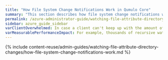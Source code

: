 ```yaml
---
title: "How File System Change Notifications Work in Qumulo Core"
summary: "This section describes how file system change notifications work in Qumulo Core and explains request filtering, recursion, and the three configuration modes for notification requests."
permalink: /azure-administrator-guide/watching-file-attribute-directory-changes/how-file-system-change-notifications-work.html
sidebar: azure_guide_sidebar
varClientOverwhelmed: In case a client can't keep up with the amount of events that the system emits, the cluster stops queuing events and produces an error the next time the client attempts to contact the cluster.
varMeasurablePerformanceImpact: For example, thousands of recursive watches at the file system root can have a measurable performance impact on a write-heavy IOPS workload.
---
```


{% include content-reuse/admin-guides/watching-file-attribute-directory-changes/how-file-system-change-notifications-work.md %}
